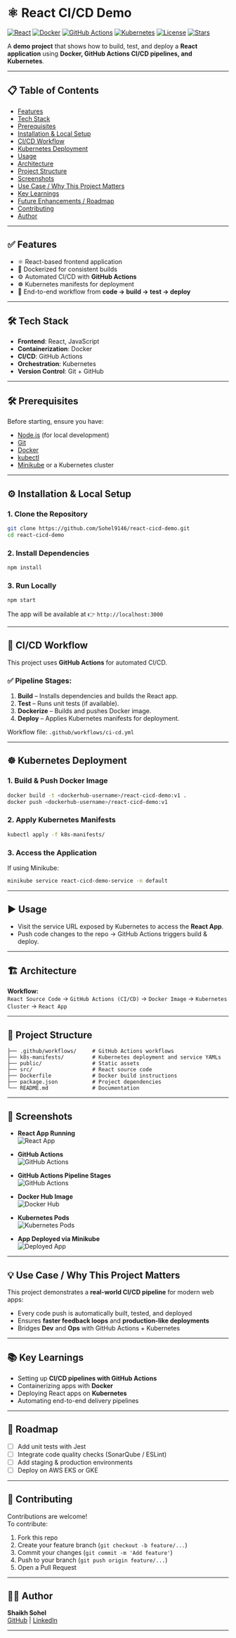 # ⚛️ React CI/CD Demo

[![React](https://img.shields.io/badge/Frontend-React-blue)](https://react.dev/)
[![Docker](https://img.shields.io/badge/Containerized-Docker-blueviolet)](https://www.docker.com/)
[![GitHub Actions](https://img.shields.io/badge/CI%2FCD-GitHub%20Actions-green)](https://github.com/features/actions)
[![Kubernetes](https://img.shields.io/badge/Orchestration-Kubernetes-orange)](https://kubernetes.io/)
[![License](https://img.shields.io/badge/License-MIT-lightgrey)](LICENSE)
[![Stars](https://img.shields.io/github/stars/Sohel9146/react-cicd-demo.svg)](https://github.com/Sohel9146/react-cicd-demo/stargazers)

A **demo project** that shows how to build, test, and deploy a **React application** using **Docker, GitHub Actions CI/CD pipelines, and Kubernetes**.

---

## 📋 Table of Contents
- [Features](#-features)
- [Tech Stack](#-tech-stack)
- [Prerequisites](#-prerequisites)
- [Installation & Local Setup](#️-installation--local-setup)
- [CI/CD Workflow](#-cicd-workflow)
- [Kubernetes Deployment](#-kubernetes-deployment)
- [Usage](#-usage)
- [Architecture](#-architecture)
- [Project Structure](#-project-structure)
- [Screenshots](#-screenshots)
- [Use Case / Why This Project Matters](#-use-case--why-this-project-matters)
- [Key Learnings](#-key-learnings)
- [Future Enhancements / Roadmap](#-roadmap)
- [Contributing](#-contributing)
- [Author](#-author)

---

## ✅ Features
- ⚛️ React-based frontend application  
- 🐳 Dockerized for consistent builds  
- ⚙️ Automated CI/CD with **GitHub Actions**  
- ☸️ Kubernetes manifests for deployment  
- 🔄 End-to-end workflow from **code → build → test → deploy**  

---

## 🛠 Tech Stack
- **Frontend**: React, JavaScript  
- **Containerization**: Docker  
- **CI/CD**: GitHub Actions  
- **Orchestration**: Kubernetes  
- **Version Control**: Git + GitHub  

---

## 🛠 Prerequisites
Before starting, ensure you have:
- [Node.js](https://nodejs.org/) (for local development)
- [Git](https://git-scm.com/)  
- [Docker](https://docs.docker.com/get-docker/)  
- [kubectl](https://kubernetes.io/docs/tasks/tools/)  
- [Minikube](https://minikube.sigs.k8s.io/docs/start/) or a Kubernetes cluster  

---

## ⚙️ Installation & Local Setup

### 1. Clone the Repository
```bash
git clone https://github.com/Sohel9146/react-cicd-demo.git
cd react-cicd-demo
```

### 2. Install Dependencies
```bash
npm install
```

### 3. Run Locally
```bash
npm start
```
The app will be available at 👉 `http://localhost:3000`

---

## 🤖 CI/CD Workflow
This project uses **GitHub Actions** for automated CI/CD.

### ✅ Pipeline Stages:
1. **Build** – Installs dependencies and builds the React app.  
2. **Test** – Runs unit tests (if available).  
3. **Dockerize** – Builds and pushes Docker image.  
4. **Deploy** – Applies Kubernetes manifests for deployment.  

Workflow file: `.github/workflows/ci-cd.yml`

---

## ☸️ Kubernetes Deployment

### 1. Build & Push Docker Image
```bash
docker build -t <dockerhub-username>/react-cicd-demo:v1 .
docker push <dockerhub-username>/react-cicd-demo:v1
```

### 2. Apply Kubernetes Manifests
```bash
kubectl apply -f k8s-manifests/
```

### 3. Access the Application
If using Minikube:
```bash
minikube service react-cicd-demo-service -n default
```

---

## ▶️ Usage
- Visit the service URL exposed by Kubernetes to access the **React App**.  
- Push code changes to the repo → GitHub Actions triggers build & deploy.  

---

## 🏗 Architecture
**Workflow:**  
`React Source Code` → `GitHub Actions (CI/CD)` → `Docker Image` → `Kubernetes Cluster` → `React App`

---

## 📂 Project Structure
```
├── .github/workflows/     # GitHub Actions workflows
├── k8s-manifests/         # Kubernetes deployment and service YAMLs
├── public/                # Static assets
├── src/                   # React source code
├── Dockerfile             # Docker build instructions
├── package.json           # Project dependencies
└── README.md              # Documentation
```

---

## 📸 Screenshots

- **React App Running**  
![React App](./screenshots/react-app.png)

- **GitHub Actions**  
![GitHub Actions](./screenshots/action.png)

- **GitHub Actions Pipeline Stages**  
![GitHub Actions](./screenshots/build-stage.jpeg)

- **Docker Hub Image**  
![Docker Hub](./screenshots/dockerhub.png)

- **Kubernetes Pods**  
![Kubernetes Pods](./screenshots/kubernetes-get-pods.png)

- **App Deployed via Minikube**  
![Deployed App](./screenshots/kubernetes-deployment.png)

---

## 💡 Use Case / Why This Project Matters
This project demonstrates a **real-world CI/CD pipeline** for modern web apps:
- Every code push is automatically built, tested, and deployed  
- Ensures **faster feedback loops** and **production-like deployments**  
- Bridges **Dev** and **Ops** with GitHub Actions + Kubernetes  

---

## 📚 Key Learnings
- Setting up **CI/CD pipelines with GitHub Actions**  
- Containerizing apps with **Docker**  
- Deploying React apps on **Kubernetes**  
- Automating end-to-end delivery pipelines  

---

## 🔮 Roadmap
- [ ] Add unit tests with Jest  
- [ ] Integrate code quality checks (SonarQube / ESLint)  
- [ ] Add staging & production environments  
- [ ] Deploy on AWS EKS or GKE  

---

## 🤝 Contributing
Contributions are welcome!  
To contribute:
1. Fork this repo  
2. Create your feature branch (`git checkout -b feature/...`)  
3. Commit your changes (`git commit -m 'Add feature'`)  
4. Push to your branch (`git push origin feature/...`)  
5. Open a Pull Request  

---

## 👨‍💻 Author
**Shaikh Sohel**  
[GitHub](https://github.com/Sohel9146) | [LinkedIn](https://linkedin.com)  

---
